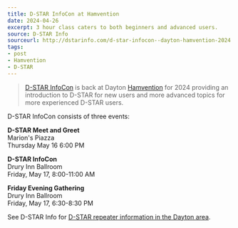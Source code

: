 ```yaml
---
title: D-STAR InfoCon at Hamvention
date: 2024-04-26
excerpt: 3 hour class caters to both beginners and advanced users.
source: D-STAR Info
sourceurl: http://dstarinfo.com/d-star-infocon--dayton-hamvention-2024.aspx
tags:
- post
- Hamvention
- D-STAR
---
```

> [D-STAR InfoCon](http://dstarinfo.com/d-star-infocon--dayton-hamvention-2024.aspx) is back at Dayton [Hamvention](https://hamvention.org/) for 2024 providing an introduction to D-STAR for new users and more advanced topics for more experienced D-STAR users.

D-STAR InfoCon consists of three events:

**D-STAR Meet and Greet**   
Marion's Piazza   
Thursday May 16 6:00 PM

**D-STAR InfoCon**   
Drury Inn Ballroom   
Friday, May 17, 8:00-11:00 AM

**Friday Evening Gathering**   
Drury Inn Ballroom   
Friday, May 17, 6:30-8:30 PM

See D-STAR Info for [D-STAR repeater information in the Dayton area](http://dstarinfo.com/d-star-infocon--dayton-hamvention-2024.aspx).